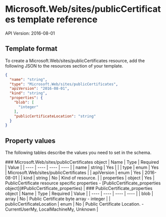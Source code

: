 # Microsoft.Web/sites/publicCertificates template reference
API Version: 2016-08-01
## Template format

To create a Microsoft.Web/sites/publicCertificates resource, add the following JSON to the resources section of your template.

```json
{
  "name": "string",
  "type": "Microsoft.Web/sites/publicCertificates",
  "apiVersion": "2016-08-01",
  "kind": "string",
  "properties": {
    "blob": [
      "integer"
    ],
    "publicCertificateLocation": "string"
  }
}
```
## Property values

The following tables describe the values you need to set in the schema.

<a id="Microsoft.Web/sites/publicCertificates" />
### Microsoft.Web/sites/publicCertificates object
|  Name | Type | Required | Value |
|  ---- | ---- | ---- | ---- |
|  name | string | Yes |  |
|  type | enum | Yes | Microsoft.Web/sites/publicCertificates |
|  apiVersion | enum | Yes | 2016-08-01 |
|  kind | string | No | Kind of resource. |
|  properties | object | Yes | PublicCertificate resource specific properties - [PublicCertificate_properties object](#PublicCertificate_properties) |


<a id="PublicCertificate_properties" />
### PublicCertificate_properties object
|  Name | Type | Required | Value |
|  ---- | ---- | ---- | ---- |
|  blob | array | No | Public Certificate byte array - integer |
|  publicCertificateLocation | enum | No | Public Certificate Location. - CurrentUserMy, LocalMachineMy, Unknown |

